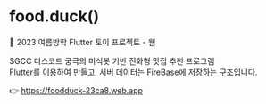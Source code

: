 # food.duck()

🦆 2023 여름방학 Flutter 토이 프로젝트 - 웹

SGCC 디스코드 궁극의 미식봇 기반 진화형 맛집 추천 프로그램<br>
Flutter를 이용하여 만들고, 서버 데이터는 FireBase에 저장하는 구조입니다.

:point_right: https://foodduck-23ca8.web.app

